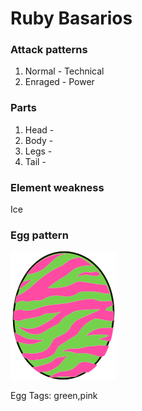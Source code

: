 # Ruby Basarios

### Attack patterns
1. Normal - Technical
2. Enraged - Power

### Parts
1. Head - 
2. Body - 
3. Legs - 
4. Tail - 

### Element weakness
Ice 

### Egg pattern
![image info](../assets/ruby_basarios.png)

Egg Tags: green,pink